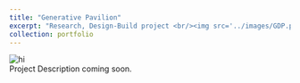 ```yaml
---
title: "Generative Pavilion"
excerpt: "Research, Design-Build project <br/><img src='../images/GDP.png'>"
collection: portfolio
---
```

<img src="./design/images/GDP.png" alt="hi" class="inline"/>
<br/>
Project Description coming soon.
